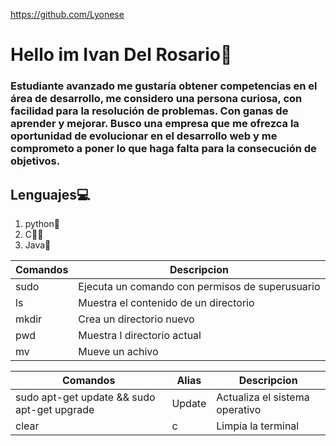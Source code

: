 https://github.com/Lyonese

# **Hello im Ivan Del Rosario👋**

### **Estudiante avanzado** me gustaría obtener competencias en el área de desarrollo, me considero una persona curiosa, con facilidad para la resolución de problemas. Con ganas de aprender y mejorar. Busco una empresa que me ofrezca la oportunidad de evolucionar en el desarrollo web y me comprometo a poner lo que haga falta para la consecución de objetivos.

## **Lenguajes💻**
1. python🐍
2. C😵‍💫
3. Java🍵

| Comandos | Descripcion |
| ------ | ------ |
| sudo | Ejecuta un comando con permisos de superusuario |
| ls | Muestra el contenido de un directorio |
| mkdir | Crea un directorio nuevo|
|pwd      |Muestra l directorio actual|
|mv|Mueve un achivo|

|Comandos | Alias | Descripcion |
| ------ | ------ | ----- |
|sudo apt-get update && sudo apt-get upgrade| Update | Actualiza el sistema operativo |
|clear | c | Limpia la terminal |
